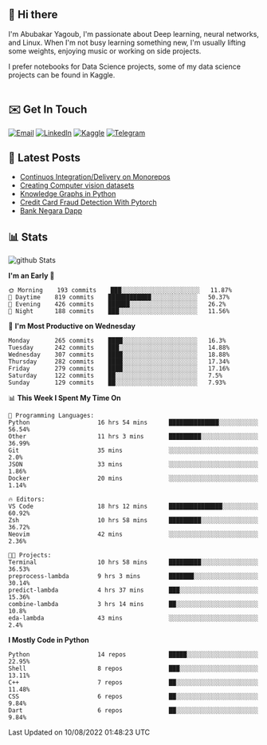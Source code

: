## 👋 Hi there

I'm Abubakar Yagoub, I'm passionate about Deep learning, neural networks, and
Linux. When I'm not busy learning something new, I'm usually lifting some
weights, enjoying music or working on side projects.

I prefer notebooks for Data Science projects, some of my data science projects
can be found in Kaggle. <br> <br>

## ✉️ Get In Touch

[![Email](https://img.shields.io/badge/Email-f1f1f1?style=for-the-badge&logo=gmail&logoColor=0f111a)](mailto:hi@blacksuan19.dev)
[![LinkedIn](https://img.shields.io/badge/LinkedIn-0077B5?style=for-the-badge&logo=linkedin&logoColor=white)](https://www.linkedin.com/in/blacksuan19/)
[![Kaggle](https://img.shields.io/badge/Kaggle-5acfff?style=for-the-badge&logo=kaggle&logoColor=white)](http://kaggle.com/abubakaryagob/)
[![Telegram](https://img.shields.io/badge/Telegram-2CA5E0?style=for-the-badge&logo=telegram&logoColor=white)](https://t.me/blacksuan19)

## 📩 Latest Posts

<!-- BLOG-POST-LIST:START -->
- [Continuos Integration/Delivery on Monorepos](http://blacksuan19.dev/blog/github-actions-monorepos/)
- [Creating Computer vision datasets](http://blacksuan19.dev/blog/creating-datasets/)
- [Knowledge Graphs in Python](http://blacksuan19.dev/projects/Knowledge_Graphs/)
- [Credit Card Fraud Detection With Pytorch](http://blacksuan19.dev/projects/credit-card-fraud-detection-with-pytorch/)
- [Bank Negara Dapp](http://blacksuan19.dev/projects/bank-negara/)
<!-- BLOG-POST-LIST:END -->

## 📊 Stats

![github Stats](https://github-readme-stats.vercel.app/api?username=blacksuan19&theme=github_dark&show_icons=true&count_private=true&custom_title=Github%20Stats&hide_border=true)

<!--START_SECTION:waka-->
**I'm an Early 🐤** 

```text
🌞 Morning    193 commits    ███░░░░░░░░░░░░░░░░░░░░░░   11.87% 
🌆 Daytime    819 commits    ████████████░░░░░░░░░░░░░   50.37% 
🌃 Evening    426 commits    ██████░░░░░░░░░░░░░░░░░░░   26.2% 
🌙 Night      188 commits    ███░░░░░░░░░░░░░░░░░░░░░░   11.56%

```
📅 **I'm Most Productive on Wednesday** 

```text
Monday       265 commits    ████░░░░░░░░░░░░░░░░░░░░░   16.3% 
Tuesday      242 commits    ███░░░░░░░░░░░░░░░░░░░░░░   14.88% 
Wednesday    307 commits    ████░░░░░░░░░░░░░░░░░░░░░   18.88% 
Thursday     282 commits    ████░░░░░░░░░░░░░░░░░░░░░   17.34% 
Friday       279 commits    ████░░░░░░░░░░░░░░░░░░░░░   17.16% 
Saturday     122 commits    ██░░░░░░░░░░░░░░░░░░░░░░░   7.5% 
Sunday       129 commits    ██░░░░░░░░░░░░░░░░░░░░░░░   7.93%

```


📊 **This Week I Spent My Time On** 

```text
💬 Programming Languages: 
Python                   16 hrs 54 mins      ██████████████░░░░░░░░░░░   56.54% 
Other                    11 hrs 3 mins       █████████░░░░░░░░░░░░░░░░   36.99% 
Git                      35 mins             ░░░░░░░░░░░░░░░░░░░░░░░░░   2.0% 
JSON                     33 mins             ░░░░░░░░░░░░░░░░░░░░░░░░░   1.86% 
Docker                   20 mins             ░░░░░░░░░░░░░░░░░░░░░░░░░   1.14%

🔥 Editors: 
VS Code                  18 hrs 12 mins      ███████████████░░░░░░░░░░   60.92% 
Zsh                      10 hrs 58 mins      █████████░░░░░░░░░░░░░░░░   36.72% 
Neovim                   42 mins             ░░░░░░░░░░░░░░░░░░░░░░░░░   2.36%

🐱‍💻 Projects: 
Terminal                 10 hrs 58 mins      █████████░░░░░░░░░░░░░░░░   36.53% 
preprocess-lambda        9 hrs 3 mins        ███████░░░░░░░░░░░░░░░░░░   30.14% 
predict-lambda           4 hrs 37 mins       ███░░░░░░░░░░░░░░░░░░░░░░   15.36% 
combine-lambda           3 hrs 14 mins       ██░░░░░░░░░░░░░░░░░░░░░░░   10.8% 
eda-lambda               43 mins             ░░░░░░░░░░░░░░░░░░░░░░░░░   2.4%

```

**I Mostly Code in Python** 

```text
Python                   14 repos            █████░░░░░░░░░░░░░░░░░░░░   22.95% 
Shell                    8 repos             ███░░░░░░░░░░░░░░░░░░░░░░   13.11% 
C++                      7 repos             ██░░░░░░░░░░░░░░░░░░░░░░░   11.48% 
CSS                      6 repos             ██░░░░░░░░░░░░░░░░░░░░░░░   9.84% 
Dart                     6 repos             ██░░░░░░░░░░░░░░░░░░░░░░░   9.84%

```



 Last Updated on 10/08/2022 01:48:23 UTC
<!--END_SECTION:waka-->
